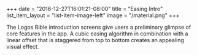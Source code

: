+++
date = "2016-12-27T16:01:21-08:00"
title = "Easing Intro"
list_item_layout = "list-item-image-left"
image = "/material.png"
+++

The Logos Bible introduction screens give users a preliminary glimpse of core features in the app. A cubic easing algorithm in combination with a linear offset that is staggered from top to bottom creates an appealing visual effect.
